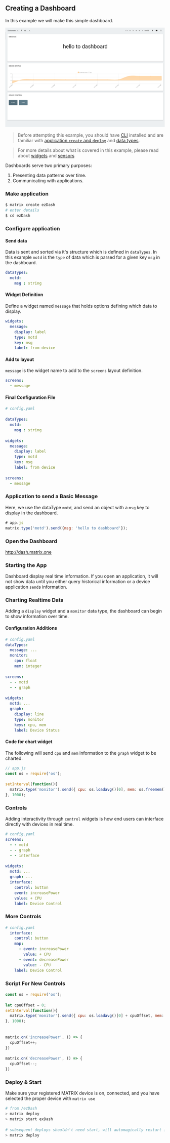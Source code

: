 ## Creating a Dashboard

In this example we will make this simple dashboard.

![](../img/dash-done.png)

> Before attempting this example, you should have [CLI](../overview/cli.md) installed and are familiar with [application `create` and `deploy`](app-create.md) and [data types](../overview/data.md).

> For more details about what is covered in this example, please read about [widgets](../reference/widgets/) and [sensors](../reference/sensors/)

Dashboards serve two primary purposes:

1. Presenting data patterns over time.
1. Communicating with applications.

### Make application

```bash
$ matrix create ezDash
# enter details
$ cd ezDash
```

### Configure application

#### Send data

Data is sent and sorted via it's structure which is defined in `dataTypes`. In this example `motd` is the `type` of data which is parsed for a given key `msg` in the dashboard.

```yaml
dataTypes:
  motd:
    msg : string
```

#### Widget Definition

Define a widget named `message` that holds options defining which data to display.

```yaml
widgets: 
  message: 
    display: label
    type: motd
    key: msg
    label: from device
```

#### Add to layout

`message` is the widget name to add to the `screens` layout definition.
```yaml
screens:
  - message
```

#### Final Configuration File

```yaml
# config.yaml

dataTypes:
  motd:
    msg : string

widgets: 
  message: 
    display: label
    type: motd
    key: msg
    label: from device

screens:
  - message
```

### Application to send a Basic Message

Here, we use the dataType `motd`, and send an object with a `msg` key to display in the dashboard.
```js
# app.js
matrix.type('motd').send({msg: 'hello to dashboard'});
```

### Open the Dashboard

<http://dash.matrix.one>

### Starting the App

Dashboard display real time information. If you open an application, it will not show data until you either query historical information or a device application `send`s information.

### Charting Realtime Data

Adding a `display` widget and a `monitor` data type, the dashboard can begin to show information over time.

#### Configuration Additions

```yaml
# config.yaml
dataTypes:
  message: ...
  monitor: 
    cpu: float
    mem: integer

screens:
  - - motd
  - - graph

widgets:
  motd: ...
  graph:
    display: line
    type: monitor
    keys: cpu, mem
    label: Device Status
```

#### Code for chart widget

The following will send `cpu` and `mem` information to the `graph` widget to be charted.

```js
// app.js
const os = require('os');

setInterval(function(){
  matrix.type('monitor').send({ cpu: os.loadavg()[0], mem: os.freemem() })
}, 1000);
```

### Controls

Adding interactivity through `control` widgets is how end users can interface directly with devices in real time. 

```yaml
# config.yaml
screens:
  - - motd
  - - graph
  - - interface

widgets:
  motd: ...
  graph: ...
  interface:
    control: button
    event: increasePower
    value: + CPU
    label: Device Control
```

### More Controls

```yaml
# config.yaml
  interface:
    control: button
    map:  
      - event: increasePower
        value: + CPU
      - event: decreasePower
        value: - CPU
    label: Device Control
```
### Script For New Controls

```js
const os = require('os');

let cpuOffset = 0;
setInterval(function(){
  matrix.type('monitor').send({ cpu: os.loadavg()[0] + cpuOffset, mem: os.freemem() })
}, 1000);


matrix.on('increasePower', () => {
  cpuOffset++;
})

matrix.on('decreasePower', () => {
  cpuOffset--;
})
```

### Deploy & Start

Make sure your registered MATRIX device is on, connected, and you have selected the proper device with `matrix use`

```bash
# from /ezDash
> matrix deploy
> matrix start exDash

# subsequent deploys shouldn't need start, will automagically restart if deployed while active
> matrix deploy
